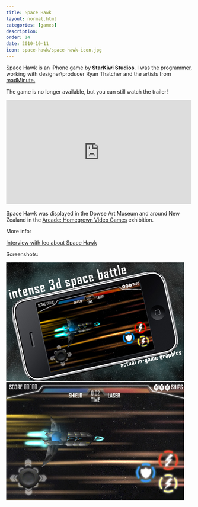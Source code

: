 ```yaml
---
title: Space Hawk
layout: normal.html
categories: [games]
description: 
order: 14
date: 2010-10-11
icon: space-hawk/space-hawk-icon.jpg
---
```


<p>Space Hawk is an iPhone game by <b>StarKiwi Studios</b>. I was the programmer, working with designer\producer Ryan Thatcher and the artists from <a href="http://www.mediadesignschool.com/blog/studio-profile-madminute">madMinute.</a></p>

The game is no longer available, but you can still watch the trailer!

<iframe src="https://player.vimeo.com/video/15758900" width="500" height="281" frameborder="0" webkitallowfullscreen mozallowfullscreen allowfullscreen></iframe>

Space Hawk was displayed in the Dowse Art Museum and around New Zealand in the [Arcade: Homegrown Video Games](http://dowse.org.nz/exhibitions/detail/arcade-homegrown-video-games) exhibition.

More info:

[Interview with leo about Space Hawk](http://www.stuff.co.nz/dominion-post/technology/4295938/Your-turn-Space-Hawk-for-iPhone)

Screenshots:

<img src="space-hawk-1.jpg"/>
<img src="space-hawk-2.jpg"/>


